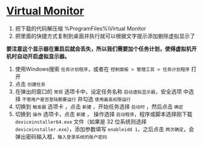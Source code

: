 # [Virtual Monitor](https://www.amyuni.com/downloads/usbmmidd_v2.zip)
1. 把下载的代码解压缩 %ProgramFiles%\Virtual Monitor
2. 把里面的快捷方式复制到桌面并执行就可以根据文字提示添加删除虚拟显示了


**要注意这个显示器在重启后就会丢失，所以我们需要加个任务计划，使得虚拟机开机时自动开启虚拟显示器。**

1. 使用Windows搜索 `任务计划程序`，或者在 `控制面板 > 管理工具 > 任务计划程序` 打开
2. 点击 `创建任务`
3. 在弹出的窗口的 `常规` 选项卡中，设定任务名称 `启动虚拟显示器`，安全选项 中选择 `不管用户是否登陆都要运行` 并勾选 `使用最高权限运行`
4. 切换到 `触发器` 选项卡 ，点击 `新建` ，开始任务选择 `启动时` ，然后点击 `确定`
5. 切换到 `操作` 选项卡，点击 `新建` ， 操作选择 `启动程序`，程序或脚本选择刚下载 `deviceinstaller64.exe` 文件（如果是 32 位系统则选择 `deviceinstaller.exe`），添加参数填写 `enableidd 1`，之后点击 `两次确定`，会弹出密码输入框，`输入登录系统的账户密码`
